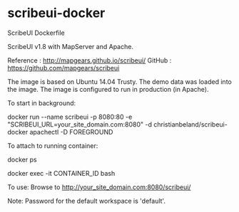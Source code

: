 # scribeui-docker
ScribeUI Dockerfile

ScribeUI v1.8 with MapServer and Apache.

Reference : http://mapgears.github.io/scribeui/
GitHub : https://github.com/mapgears/scribeui

The image is based on Ubuntu 14.04 Trusty.
The demo data was loaded into the image.
The image is configured to run in production (in Apache).

To start in background:

   docker run --name scribeui -p 8080:80 -e "SCRIBEUI_URL=your_site_domain.com:8080" -d christianbeland/scribeui-docker apachectl -D FOREGROUND

To attach to running container:

   docker ps

   docker exec -it CONTAINER_ID bash

To use:
   Browse to http://your_site_domain.com:8080/scribeui/


Note: Password for the default workspace is 'default'.
